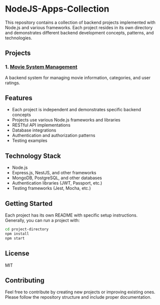 # NodeJS-Apps-Collection

This repository contains a collection of backend projects implemented with Node.js and various frameworks. Each project resides in its own directory and demonstrates different backend development concepts, patterns, and technologies.

## Projects

### 1. [Movie System Management](./01-MovieSystemManagement/README.md)
A backend system for managing movie information, categories, and user ratings.

<!-- Additional projects will be listed here as they are added -->

## Features

- Each project is independent and demonstrates specific backend concepts
- Projects use various Node.js frameworks and libraries
- RESTful API implementations
- Database integrations
- Authentication and authorization patterns
- Testing examples

## Technology Stack

- Node.js
- Express.js, NestJS, and other frameworks
- MongoDB, PostgreSQL, and other databases
- Authentication libraries (JWT, Passport, etc.)
- Testing frameworks (Jest, Mocha, etc.)

## Getting Started

Each project has its own README with specific setup instructions. Generally, you can run a project with:

```bash
cd project-directory
npm install
npm start
```

## License

MIT

## Contributing

Feel free to contribute by creating new projects or improving existing ones. Please follow the repository structure and include proper documentation.